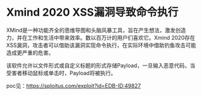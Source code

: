 # Xmind 2020 XSS漏洞导致命令执行

XMind是一种功能齐全的思维导图和头脑风暴工具，旨在产生想法，激发创造力，并在工作和生活中带来效率。数以百万计的用户们喜欢它。Xmind 2020存在XSS漏洞，攻击者可以借助该漏洞实现命令执行，在实际环境中借助钓鱼攻击可能造成更严重的危害。

该软件允许以文件形式或自定义标题的形式存储Payload，一旦输入恶意代码，当受害者移动鼠标或单击时，Payload将被执行。

poc见：https://sploitus.com/exploit?id=EDB-ID:49827